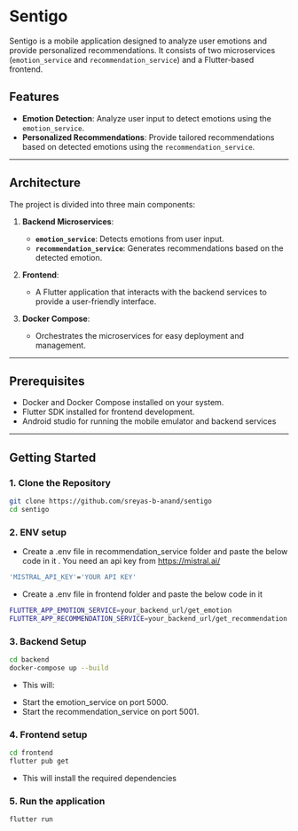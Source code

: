 ﻿# Sentigo

Sentigo is a mobile application designed to analyze user emotions and provide personalized recommendations. It consists of two microservices (`emotion_service` and `recommendation_service`) and a Flutter-based frontend.

## Features

- **Emotion Detection**: Analyze user input to detect emotions using the `emotion_service`.
- **Personalized Recommendations**: Provide tailored recommendations based on detected emotions using the `recommendation_service`.
---

## Architecture

The project is divided into three main components:

1. **Backend Microservices**:

   - **`emotion_service`**: Detects emotions from user input.
   - **`recommendation_service`**: Generates recommendations based on the detected emotion.

2. **Frontend**:

   - A Flutter application that interacts with the backend services to provide a user-friendly interface.

3. **Docker Compose**:
   - Orchestrates the microservices for easy deployment and management.

---

## Prerequisites

- Docker and Docker Compose installed on your system.
- Flutter SDK installed for frontend development.
- Android studio for running the mobile emulator and backend services

---

## Getting Started

### 1. Clone the Repository

```bash
git clone https://github.com/sreyas-b-anand/sentigo
cd sentigo
```
### 2. ENV setup
- Create a .env file in recommendation_service folder and paste the below code in it . You need an api key from <link>https://mistral.ai/</link>
```bash
'MISTRAL_API_KEY'='YOUR API KEY'
```

- Create a .env file in frontend folder and paste the below code in it
```bash
FLUTTER_APP_EMOTION_SERVICE=your_backend_url/get_emotion
FLUTTER_APP_RECOMMENDATION_SERVICE=your_backend_url/get_recommendation
```

### 3. Backend Setup
```bash
cd backend
docker-compose up --build
```
 * This will:

  - Start the emotion_service on port 5000.
  - Start the recommendation_service on port 5001.

### 4. Frontend setup
```bash
cd frontend
flutter pub get
```

* This will install the required dependencies

### 5. Run the application
```bash
flutter run
```
